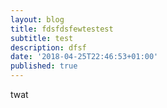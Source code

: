 ```yaml
---
layout: blog
title: fdsfdsfewtestest
subtitle: test
description: dfsf
date: '2018-04-25T22:46:53+01:00'
published: true
---
```



twat